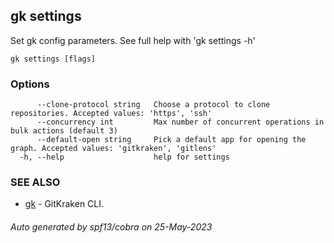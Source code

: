 ## gk settings

Set gk config parameters. See full help with 'gk settings -h'

```
gk settings [flags]
```

### Options

```
      --clone-protocol string   Choose a protocol to clone repositories. Accepted values: 'https', 'ssh'
      --concurrency int         Max number of concurrent operations in bulk actions (default 3)
      --default-open string     Pick a default app for opening the graph. Accepted values: 'gitkraken', 'gitlens'
  -h, --help                    help for settings
```

### SEE ALSO

* [gk](gk.md)	 - GitKraken CLI.

###### Auto generated by spf13/cobra on 25-May-2023
